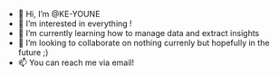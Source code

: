 - 👋 Hi, I’m @KE-YOUNE
- 👀 I’m interested in everything ! 
- 🌱 I’m currently learning how to manage data and extract insights
- 💞️ I’m looking to collaborate on nothing currenly but hopefully in the future ;)
- 📫 You can reach me via email! 

<!---
KE-YOUNE/KE-YOUNE is a ✨ special ✨ repository because its `README.md` (this file) appears on your GitHub profile.
You can click the Preview link to take a look at your changes.
--->
